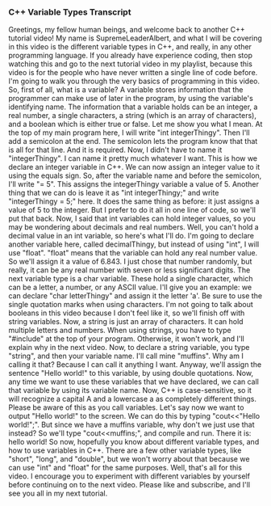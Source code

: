 ### C++ Variable Types Transcript
Greetings, my fellow human beings, and welcome back to another C++ tutorial video! My name is SupremeLeaderAlbert, and what I will be covering in this video is the different variable types in C++, and really, in any other programming language. If you already have experience coding, then stop watching this and go to the next tutorial video in my playlist, because this video is for the people who have never written a single line of code before. I'm going to walk you through the very basics of programming in this video. So, first of all, what is a variable? A variable stores information that the programmer can make use of later in the program, by using the variable's identifying name. The information that a variable holds can be an integer, a real number, a single characters, a string (which is an array of characters), and a boolean which is either true or false. Let me show you what I mean. At the top of my main program here, I will write "int integerThingy". Then I'll add a semicolon at the end. The semicolon lets the program know that that is all for that line. And it is required. Now, I didn't have to name it "integerThingy". I can name it pretty much whatever I want. This is how we declare an integer variable in C++. We can now assign an integer value to it using the equals sign. So, after the variable name and before the semicolon, I'll write "= 5". This assigns the integerThingy variable a value of 5. Another thing that we can do is leave it as "int integerThingy;" and write "integerThingy = 5;" here. It does the same thing as before: it just assigns a value of 5 to the integer. But I prefer to do it all in one line of code, so we'll put that back. Now, I said that int variables can hold integer values, so you may be wondering about decimals and real numbers. Well, you can't hold a decimal value in an int variable, so here's what I'll do. I'm going to declare another variable here, called decimalThingy, but instead of using "int", I will use "float". "float" means that the variable can hold any real number value. So we'll assign it a value of 6.843. I just chose that number randomly, but really, it can be any real number with seven or less significant digits. The next variable type is a char variable. These hold a single character, which can be a letter, a number, or any ASCII value. I'll give you an example: we can declare "char letterThingy" and assign it the letter 'a'. Be sure to use the single quotation marks when using characters. I'm not going to talk about booleans in this video because I don't feel like it, so we'll finish off with string variables. Now, a string is just an array of characters. It can hold multiple letters and numbers. When using strings, you have to type "#include<string>" at the top of your program. Otherwise, it won't work, and I'll explain why in the next video. Now, to declare a string variable, you type "string", and then your variable name. I'll call mine "muffins". Why am I calling it that? Because I can call it anything I want. Anyway, we'll assign the sentence "Hello world!" to this variable, by using double quotations. Now, any time we want to use these variables that we have declared, we can call that variable by using its variable name. Now, C++ is case-sensitive, so it will recognize a capital A and a lowercase a as completely different things. Please be aware of this as you call variables. Let's say now we want to output "Hello world!" to the screen. We can do this by typing "cout<<"Hello world!";". But since we have a muffins variable, why don't we just use that instead? So we'll type "cout<<muffins;", and compile and run. There it is: hello world! So now, hopefully you know about different variable types, and how to use variables in C++. There are a few other variable types, like "short", "long", and "double", but we won't worry about that because we can use "int" and "float" for the same purposes. Well, that's all for this video. I encourage you to experiment with different variables by yourself before continuing on to the next video. Please like and subscribe, and I'll see you all in my next tutorial.
